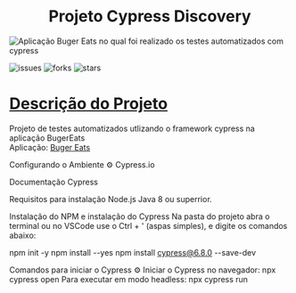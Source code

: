 <h1 align="center"> Projeto Cypress Discovery </h1>

![Aplicação Buger Eats no qual foi realizado os testes automatizados com cypress ](https://user-images.githubusercontent.com/54001190/176681821-fdd3c218-be0e-4cc3-abc0-bacf472d318c.png)

![issues](https://img.shields.io/github/issues/OctavioMangabeira/buger-eats-cypress-discovery)
![forks](https://img.shields.io/github/forks/OctavioMangabeira/buger-eats-cypress-discovery)
![stars](https://img.shields.io/github/stars/OctavioMangabeira/buger-eats-cypress-discovery)

# [Descrição do Projeto](#descrição-do-projeto)

Projeto de testes automatizados utlizando o framework cypress na aplicação BugerEats <br/>
Aplicação: <a href="https://buger-eats.vercel.app/" rel="nofollow">Buger Eats</a>


Configurando o Ambiente ⚙️
Cypress.io

Documentação Cypress

Requisitos para instalação
Node.js
Java 8 ou superrior.

Instalação do NPM e instalação do Cypress
Na pasta do projeto abra o terminal ou no VSCode use o Ctrl + ' (aspas simples), e digite os comandos abaixo:

npm init -y
npm install --yes
npm install cypress@6.8.0 --save-dev

Comandos para iniciar o Cypress ⚙️
Iniciar o Cypress no navegador:
npx cypress open
Para executar em modo headless:
npx cypress run
